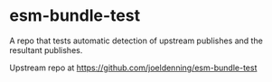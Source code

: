 # esm-bundle-test
A repo that tests automatic detection of upstream publishes and the resultant publishes.

Upstream repo at https://github.com/joeldenning/esm-bundle-test